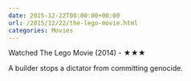 ```yaml
---
date: 2015-12-22T00:00:00+00:00
url: /2015/12/22/the-lego-movie.html
categories: Movies
---
```

Watched The Lego Movie (2014) - ★★★

A builder stops a dictator from committing genocide.



